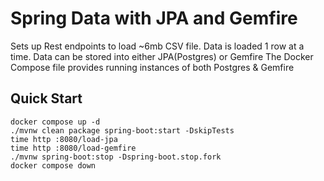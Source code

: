 # Spring Data with JPA and Gemfire

Sets up Rest endpoints to load ~6mb CSV file.
Data is loaded 1 row at a time.
Data can be stored into either JPA(Postgres) or Gemfire
The Docker Compose file provides running instances of both Postgres & Gemfire

## Quick Start

```text
docker compose up -d
./mvnw clean package spring-boot:start -DskipTests
time http :8080/load-jpa
time http :8080/load-gemfire
./mvnw spring-boot:stop -Dspring-boot.stop.fork
docker compose down
```